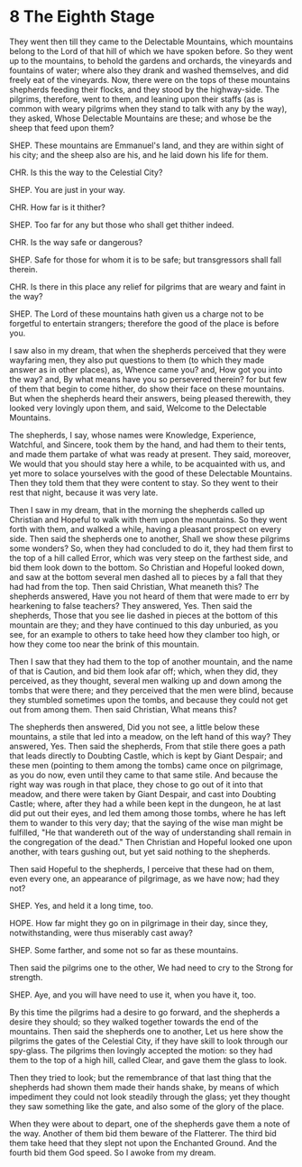 # 8 The Eighth Stage

They went then till they came to the Delectable Mountains, which mountains belong to the Lord of that hill of which we have spoken before. So they went up to the mountains, to behold the gardens and orchards, the vineyards and fountains of water; where also they drank and washed themselves, and did freely eat of the vineyards. Now, there were on the tops of these mountains shepherds feeding their flocks, and they stood by the highway-side. The pilgrims, therefore, went to them, and leaning upon their staffs (as is common with weary pilgrims when they stand to talk with any by the way), they asked, Whose Delectable Mountains are these; and whose be the sheep that feed upon them?

SHEP. These mountains are Emmanuel's land, and they are within sight of his city; and the sheep also are his, and he laid down his life for them.

CHR. Is this the way to the Celestial City?

SHEP. You are just in your way.

CHR. How far is it thither?

SHEP. Too far for any but those who shall get thither indeed.

CHR. Is the way safe or dangerous?

SHEP. Safe for those for whom it is to be safe; but transgressors shall fall therein.

CHR. Is there in this place any relief for pilgrims that are weary and faint in the way?

SHEP. The Lord of these mountains hath given us a charge not to be forgetful to entertain strangers; therefore the good of the place is before you.

I saw also in my dream, that when the shepherds perceived that they were wayfaring men, they also put questions to them (to which they made answer as in other places), as, Whence came you? and, How got you into the way? and, By what means have you so persevered therein? for but few of them that begin to come hither, do show their face on these mountains. But when the shepherds heard their answers, being pleased therewith, they looked very lovingly upon them, and said, Welcome to the Delectable Mountains.

The shepherds, I say, whose names were Knowledge, Experience, Watchful, and Sincere, took them by the hand, and had them to their tents, and made them partake of what was ready at present. They said, moreover, We would that you should stay here a while, to be acquainted with us, and yet more to solace yourselves with the good of these Delectable Mountains. Then they told them that they were content to stay. So they went to their rest that night, because it was very late.

Then I saw in my dream, that in the morning the shepherds called up Christian and Hopeful to walk with them upon the mountains. So they went forth with them, and walked a while, having a pleasant prospect on every side. Then said the shepherds one to another, Shall we show these pilgrims some wonders? So, when they had concluded to do it, they had them first to the top of a hill called Error, which was very steep on the farthest side, and bid them look down to the bottom. So Christian and Hopeful looked down, and saw at the bottom several men dashed all to pieces by a fall that they had had from the top. Then said Christian, What meaneth this? The shepherds answered, Have you not heard of them that were made to err by hearkening to false teachers? They answered, Yes. Then said the shepherds, Those that you see lie dashed in pieces at the bottom of this mountain are they; and they have continued to this day unburied, as you see, for an example to others to take heed how they clamber too high, or how they come too near the brink of this mountain.

Then I saw that they had them to the top of another mountain, and the name of that is Caution, and bid them look afar off; which, when they did, they perceived, as they thought, several men walking up and down among the tombs that were there; and they perceived that the men were blind, because they stumbled sometimes upon the tombs, and because they could not get out from among them. Then said Christian, What means this?

The shepherds then answered, Did you not see, a little below these mountains, a stile that led into a meadow, on the left hand of this way? They answered, Yes. Then said the shepherds, From that stile there goes a path that leads directly to Doubting Castle, which is kept by Giant Despair; and these men (pointing to them among the tombs) came once on pilgrimage, as you do now, even until they came to that same stile. And because the right way was rough in that place, they chose to go out of it into that meadow, and there were taken by Giant Despair, and cast into Doubting Castle; where, after they had a while been kept in the dungeon, he at last did put out their eyes, and led them among those tombs, where he has left them to 
wander to this very day; that the saying of the wise man might be fulfilled, "He that wandereth out of the way of understanding shall remain in the congregation of the dead." Then Christian and Hopeful looked one upon another, with tears gushing out, but yet said nothing to the shepherds.

Then said Hopeful to the shepherds, I perceive that these had on them, even every one, an appearance of pilgrimage, as we have now; had they not?

SHEP. Yes, and held it a long time, too.

HOPE. How far might they go on in pilgrimage in their day, since they, notwithstanding, were thus miserably cast away?

SHEP. Some farther, and some not so far as these mountains.

Then said the pilgrims one to the other, We had need to cry to the Strong for strength.

SHEP. Aye, and you will have need to use it, when you have it, too.

By this time the pilgrims had a desire to go forward, and the shepherds a desire they should; so they walked together towards the end of the mountains. Then said the shepherds one to another, Let us here show the pilgrims the gates of the Celestial City, if they have skill to look through our spy-glass. The pilgrims then lovingly accepted the motion: so they had them to the top of a high hill, called Clear, and gave them the glass to look.

Then they tried to look; but the remembrance of that last thing that the shepherds had shown them made their hands shake, by means of which impediment they could not look steadily through the glass; yet they thought they saw something like the gate, and also some of the glory of the place.

When they were about to depart, one of the shepherds gave them a note of the way. Another of them bid them beware of the Flatterer. The third bid them take heed that they slept not upon the Enchanted Ground. And the fourth bid them God speed. So I awoke from my dream.